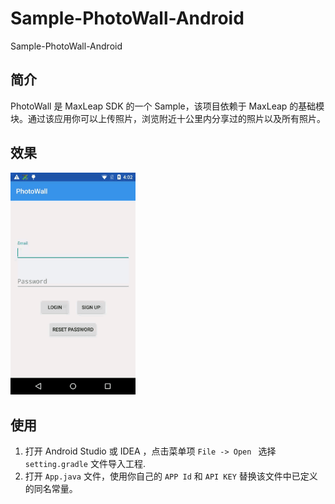 # Sample-PhotoWall-Android

Sample-PhotoWall-Android

## 简介

PhotoWall 是 MaxLeap SDK 的一个 Sample，该项目依赖于 MaxLeap 的基础模块。通过该应用你可以上传照片，浏览附近十公里内分享过的照片以及所有照片。

## 效果

<img src="capture/photoWall.gif" alt="capture" style="width: 200px;"/>

## 使用

1. 打开 Android Studio 或 IDEA ，点击菜单项 `File -> Open ` 选择 `setting.gradle` 文件导入工程.
2. 打开 `App.java` 文件，使用你自己的 `APP Id` 和 `API KEY` 替换该文件中已定义的同名常量。
